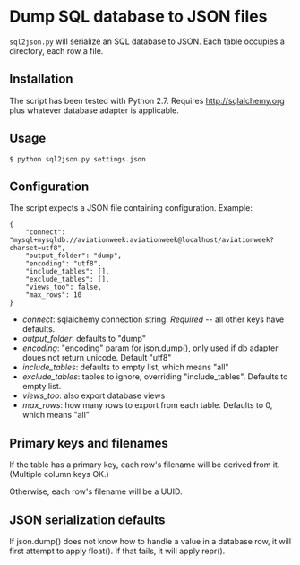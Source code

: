 # Dump SQL database to JSON files
`sql2json.py` will serialize an SQL database to JSON.
 Each table occupies a directory, each row a file.

## Installation
The script has been tested with Python 2.7.
Requires http://sqlalchemy.org plus whatever database adapter is applicable.

## Usage
`$ python sql2json.py settings.json`

## Configuration
The script expects a JSON file containing configuration.
Example:

    {
		"connect": "mysql+mysqldb://aviationweek:aviationweek@localhost/aviationweek?charset=utf8",
		"output_folder": "dump",
		"encoding": "utf8",
		"include_tables": [],
		"exclude_tables": [],
		"views_too": false,
		"max_rows": 10
    }

- *connect*: sqlalchemy connection string. *Required* -- all other keys have defaults.
- *output_folder*: defaults to "dump"
- *encoding*: "encoding" param for json.dump(), only used if db adapter doues not return unicode. Default "utf8"
- *include_tables*: defaults to empty list, which means "all"
- *exclude_tables*: tables to ignore, overriding "include_tables". Defaults to empty list.
- *views_too*: also export database views
- *max_rows*: how many rows to export from each table. Defaults to 0, which means "all"

## Primary keys and filenames
If the table has a primary key, each row's filename will be derived from it. (Multiple column keys OK.)

Otherwise, each row's filename will be a UUID.

## JSON serialization defaults
If json.dump() does not know how to handle a value in a database row, it will first attempt to apply float(). If that fails, it will apply repr().







